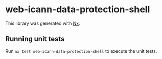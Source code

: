 # web-icann-data-protection-shell

This library was generated with [Nx](https://nx.dev).

## Running unit tests

Run `nx test web-icann-data-protection-shell` to execute the unit tests.
